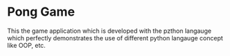# Pong Game
This the game application which is developed with the pzthon langauge which perfectly demonstrates the use of different python langauge concept like OOP, etc.
